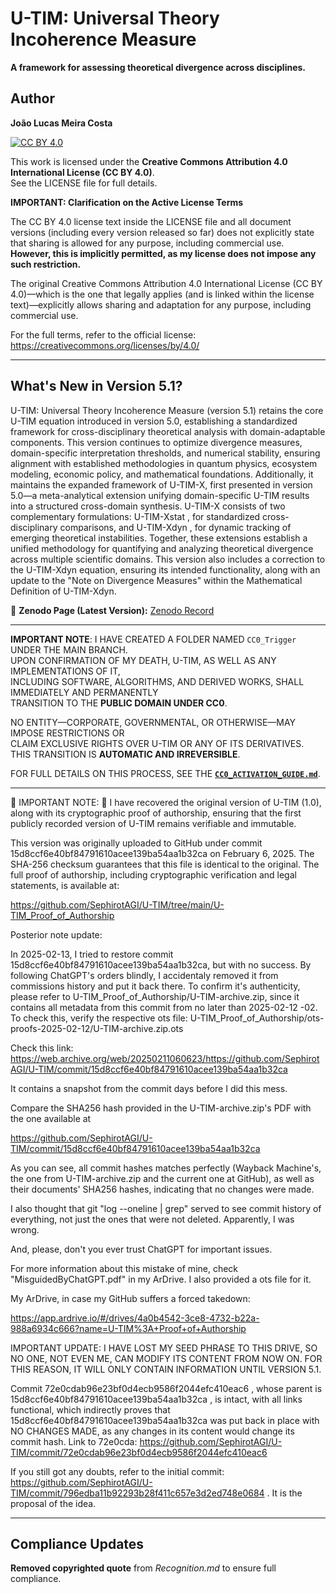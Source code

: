 # U-TIM: Universal Theory Incoherence Measure  

**A framework for assessing theoretical divergence across disciplines.**  

## Author  
**João Lucas Meira Costa**  

[![CC BY 4.0](https://licensebuttons.net/l/by/4.0/88x31.png)](https://creativecommons.org/licenses/by/4.0/)  

This work is licensed under the **Creative Commons Attribution 4.0 International License (CC BY 4.0)**.  
See the LICENSE file for full details.  

**IMPORTANT: Clarification on the Active License Terms**

The CC BY 4.0 license text inside the LICENSE file and all document versions (including every version released so far) does not explicitly state that sharing is allowed for any purpose, including commercial use. **However, this is implicitly permitted, as my license does not impose any such restriction.**

The original Creative Commons Attribution 4.0 International License (CC BY 4.0)—which is the one that legally applies (and is linked within the license text)—explicitly allows sharing and adaptation for any purpose, including commercial use.

For the full terms, refer to the official license:
https://creativecommons.org/licenses/by/4.0/

---

## What's New in Version 5.1?  
U-TIM: Universal Theory Incoherence Measure (version 5.1) retains the core U-TIM equation introduced in version 5.0, establishing a standardized framework for cross-disciplinary
theoretical analysis with domain-adaptable components. This version continues to optimize divergence measures, domain-specific interpretation thresholds, and numerical stability, ensuring
alignment with established methodologies in quantum physics, ecosystem modeling, economic
policy, and mathematical foundations.
Additionally, it maintains the expanded framework of U-TIM-X, first presented in version 5.0—a meta-analytical extension unifying domain-specific U-TIM results into a structured
cross-domain synthesis. U-TIM-X consists of two complementary formulations: U-TIM-Xstat ,
for standardized cross-disciplinary comparisons, and U-TIM-Xdyn , for dynamic tracking of
emerging theoretical instabilities. Together, these extensions establish a unified methodology
for quantifying and analyzing theoretical divergence across multiple scientific domains.
This version also includes a correction to the U-TIM-Xdyn equation, ensuring its intended
functionality, along with an update to the "Note on Divergence Measures" within the Mathematical Definition of U-TIM-Xdyn.

🔗 **Zenodo Page (Latest Version):** [Zenodo Record](https://zenodo.org/records/14846098)

---

**IMPORTANT NOTE**: I HAVE CREATED A FOLDER NAMED `CC0_Trigger` UNDER THE MAIN BRANCH.  
UPON CONFIRMATION OF MY DEATH, U-TIM, AS WELL AS ANY IMPLEMENTATIONS OF IT,  
INCLUDING SOFTWARE, ALGORITHMS, AND DERIVED WORKS, SHALL IMMEDIATELY AND PERMANENTLY  
TRANSITION TO THE **PUBLIC DOMAIN UNDER CC0**.  

NO ENTITY—CORPORATE, GOVERNMENTAL, OR OTHERWISE—MAY IMPOSE RESTRICTIONS OR  
CLAIM EXCLUSIVE RIGHTS OVER U-TIM OR ANY OF ITS DERIVATIVES. THIS TRANSITION IS **AUTOMATIC AND IRREVERSIBLE**.  

FOR FULL DETAILS ON THIS PROCESS, SEE THE **[`CC0_ACTIVATION_GUIDE.md`](https://github.com/SephirotAGI/U-TIM/tree/main/CC0_Trigger/CC0_ACTIVATION_GUIDE.md)**.

---

🚨 IMPORTANT NOTE: 🚨
I have recovered the original version of U-TIM (1.0), along with its cryptographic proof of authorship, ensuring that the first publicly recorded version of U-TIM remains verifiable and immutable.

  This version was originally uploaded to GitHub under commit 15d8ccf6e40bf84791610acee139ba54aa1b32ca on February 6, 2025.
  The SHA-256 checksum guarantees that this file is identical to the original.
  The full proof of authorship, including cryptographic verification and legal statements, is available at:

https://github.com/SephirotAGI/U-TIM/tree/main/U-TIM_Proof_of_Authorship

Posterior note update:

In 2025-02-13, I tried to restore commit 15d8ccf6e40bf84791610acee139ba54aa1b32ca, but with no success. By following ChatGPT's orders blindly, I accidentaly removed it from commissions history and put it back there. To confirm it's authenticity, please refer to U-TIM_Proof_of_Authorship/U-TIM-archive.zip, since it contains all metadata from this commit from no later than 2025-02-12 -02. To check this, verify the respective ots file: U-TIM_Proof_of_Authorship/ots-proofs-2025-02-12/U-TIM-archive.zip.ots

Check this link: https://web.archive.org/web/20250211060623/https://github.com/SephirotAGI/U-TIM/commit/15d8ccf6e40bf84791610acee139ba54aa1b32ca

It contains a snapshot from the commit days before I did this mess.

Compare the SHA256 hash provided in the U-TIM-archive.zip's PDF with the one available at

https://github.com/SephirotAGI/U-TIM/commit/15d8ccf6e40bf84791610acee139ba54aa1b32ca

As you can see, all commit hashes matches perfectly (Wayback Machine's, the one from U-TIM-archive.zip and the current one at GitHub), as well as their documents' SHA256 hashes, indicating that no changes were made.

 

I also thought that git "log --oneline | grep" served to see commit history of everything, not just the ones that were not deleted. Apparently, I was wrong.

 

And, please, don't you ever trust ChatGPT for important issues.

 

For more information about this mistake of mine, check "MisguidedByChatGPT.pdf" in my ArDrive. I also provided a ots file for it.

My ArDrive, in case my GitHub suffers a forced takedown:

https://app.ardrive.io/#/drives/4a0b4542-3ce8-4732-b22a-988a6934c666?name=U-TIM%3A+Proof+of+Authorship

IMPORTANT UPDATE: I HAVE LOST MY SEED PHRASE TO THIS DRIVE, SO NO ONE, NOT EVEN ME, CAN MODIFY ITS CONTENT FROM NOW ON. FOR THIS REASON, IT WILL ONLY CONTAIN INFORMATION UNTIL VERSION 5.1.

Commit 72e0cdab96e23bf0d4ecb9586f2044efc410eac6 , whose parent is 15d8ccf6e40bf84791610acee139ba54aa1b32ca , is intact, with all links functional, which indirectly proves that 15d8ccf6e40bf84791610acee139ba54aa1b32ca was put back in place with NO CHANGES MADE, as any changes in its content would change its commit hash. Link to 72e0cda: https://github.com/SephirotAGI/U-TIM/commit/72e0cdab96e23bf0d4ecb9586f2044efc410eac6

If you still got any doubts, refer to the initial commit: https://github.com/SephirotAGI/U-TIM/commit/796edba11b92293b28f411c657e3d2ed748e0684 . It is the proposal of the idea.

---

## Compliance Updates  
**Removed copyrighted quote** from *Recognition.md* to ensure full compliance.  

